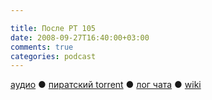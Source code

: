 ```yaml
---

title: После РТ 105
date: 2008-09-27T16:40:00+03:00
comments: true
categories: podcast
---
```

[аудио](http://cdn.radio-t.com/rt105post.mp3) ● [пиратский torrent](http://pirates.radio-t.com/torrents/rt105post.mp3.torrent) ● [лог чата](http://chat.radio-t.com/logs/radio-t-105.html) ● [wiki](http://wiki.radio-t.com/%D0%9F%D0%BE%D1%81%D0%BB%D0%B5_%D0%A0%D0%A2_105)<audio src="http://cdn.radio-t.com/rt105post.mp3" preload="none">
